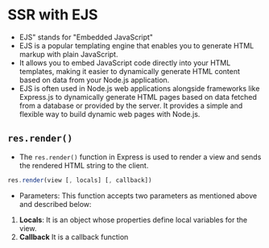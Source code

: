 # SSR with EJS

- EJS" stands for "Embedded JavaScript"
- EJS is a popular templating engine that enables you to generate HTML markup with plain JavaScript.
-  It allows you to embed JavaScript code directly into your HTML templates, making it easier to dynamically generate HTML content based on data from your Node.js application.
- EJS is often used in Node.js web applications alongside frameworks like Express.js to dynamically generate HTML pages based on data fetched from a database or provided by the server. It provides a simple and flexible way to build dynamic web pages with Node.js.

## `res.render()`
- The `res.render()` function in Express is used to render a view and sends the rendered HTML string to the client. 

```javascript
res.render(view [, locals] [, callback])
```

- Parameters: This function accepts two parameters as mentioned above and described below:  

1. **Locals**: It is an object whose properties define local variables for the view.
2. **Callback** It is a callback function